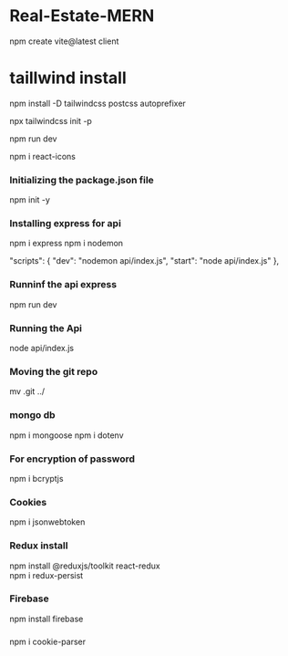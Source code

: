 # Real-Estate-MERN

npm create vite@latest client 

# taillwind install
npm install -D tailwindcss postcss autoprefixer

npx tailwindcss init -p

npm run dev

npm i react-icons

### Initializing the package.json file
npm init -y

### Installing express for api
npm i express
npm i nodemon

"scripts": {
    "dev": "nodemon api/index.js",
    "start": "node api/index.js"
},

### Runninf the api express
npm run dev

### Running the Api
node api/index.js

### Moving the git repo
mv .git ../

### mongo db
npm i mongoose
npm i dotenv

### For encryption of password
npm i bcryptjs

### Cookies
npm i jsonwebtoken

### Redux install
 npm install @reduxjs/toolkit react-redux   
 npm i redux-persist

 ### Firebase
 npm install firebase

 ### 
 npm i cookie-parser